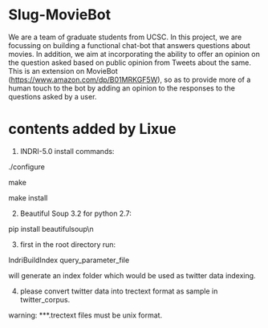 # Slug-MovieBot
We are a team of graduate students from UCSC. In this project, we are focussing on building a functional chat-bot that answers questions about movies. In addition, we aim at incorporating the ability to offer an opinion on the question asked based on public opinion from Tweets about the same. This is an extension on MovieBot (https://www.amazon.com/dp/B01MRKGF5W), so as to provide more of a human touch to the bot by adding an opinion to the responses to the questions asked by a user.

# contents added by Lixue
1. INDRI-5.0 install commands:

./configure

make

make install

2. Beautiful Soup 3.2 for python 2.7:

pip install beautifulsoup\n

3. first in the root directory run:

IndriBuildIndex query_parameter_file

will generate an index folder which would be used as twitter data indexing.

4. please convert twitter data into trectext format as sample in twitter_corpus.

warning: ***.trectext files must be unix format.


